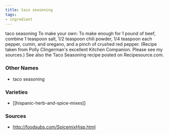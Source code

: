 ```yaml
---
title: taco seasoning
tags:
- ingredient
---
```

taco seasoning To make your own: To make enough for 1 pound of beef, combine 1 teaspoon salt, 1/2 teaspoon chili powder, 1/4 teaspoon each pepper, cumin, and oregano, and a pinch of crushed red pepper. (Recipe taken from Polly Clingerman's excellent Kitchen Companion. Please see my sources.) See also the Taco Seasoning recipe posted on Recipesource.com.

### Other Names

* taco seasoning

### Varieties

* [[hispanic-herb-and-spice-mixes]]

### Sources
* http://foodsubs.com/SpicemixHisp.html
